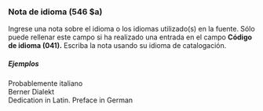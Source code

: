 ### Nota de idioma (546 $a)

Ingrese una nota sobre el idioma o los idiomas utilizado(s) en la fuente. Sólo puede rellenar este campo si ha realizado una entrada en el campo **Código de idioma (041).** Escriba la nota usando su idioma de catalogación.

##### Ejemplos  
Probablemente italiano  
Berner Dialekt  
Dedication in Latin. Preface in German
